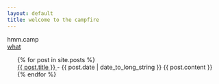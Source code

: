 ```yaml
---
layout: default
title: welcome to the campfire
---
```


<div class="homeheader">
hmm.camp
  <div class="what">
    <a href="what"> what </a>
  </div>
</div>

<ul>
  {% for post in site.posts %}
      <div class="post">
      <a href="{{ post.url }}">
        {{ post.title }}
      </a>
      - <time datetime="{{ post.date | date: "%Y-%m-%d" }}">{{ post.date | date_to_long_string }}</time>
      {{ post.content }}
      </div>
  {% endfor %}
</ul>